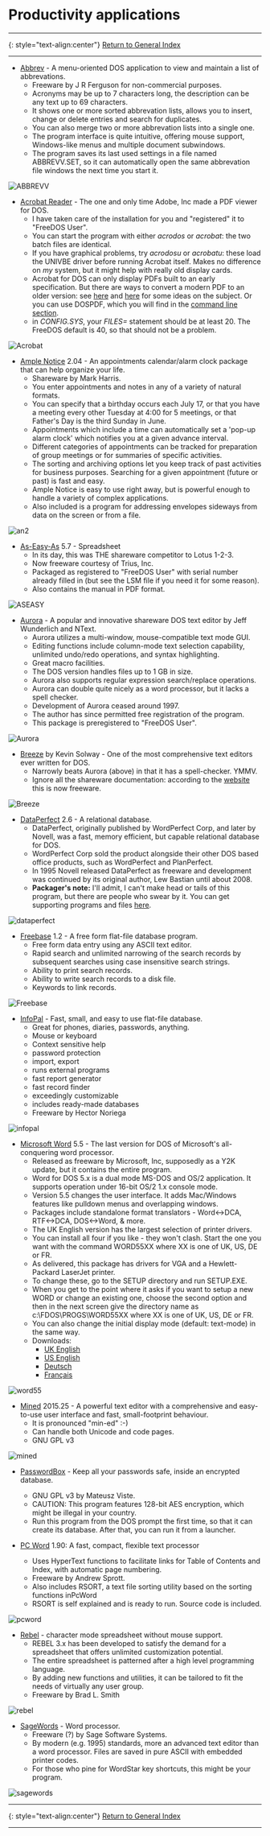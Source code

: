 # Productivity applications

-----

{: style="text-align:center"}
[Return to General Index](README.md)

-----

+ [Abbrev](./zip/abbrevv.zip) - A  menu-oriented DOS application to view and maintain a  list  of
abbrevations.
    + Freeware by J R Ferguson for non-commercial purposes.
    + Acronyms may be up to 7 characters long, the description can be any text up to 69 characters.
    + It shows one or more sorted abbrevation lists, allows you to insert, change or delete entries and search for duplicates. 
    + You can also merge two or more abbrevation lists into  a  single  one.
    + The  program  interface  is  quite
intuitive,   offering  mouse  support,  Windows-like menus  and  multiple document subwindows.
    + The program saves its last used settings in a file named ABBREVV.SET, so it can automatically open the same abbrevation file windows the next time you start it.

![ABBREVV](./imgs/abbrevv.png)

+ [Acrobat Reader](./zip/acrodos.zip) - The one and only time Adobe, Inc made a PDF viewer for DOS.
    + I have taken care of the installation for you and "registered" it to "FreeDOS User".
    + You can start the program with either *acrodos* or *acrobat*: the two batch files are identical.
    + If you have graphical problems, try *acrodosu* or *acrobatu*: these load the UNIVBE driver before running Acrobat itself. Makes no difference on *my* system, but it might help with really old display cards.
    + Acrobat for DOS can only display PDFs built to an early specification. But there are ways to convert a modern PDF to an older version: see [here](https://www.techwalla.com/articles/how-to-convert-pdf-files-to-an-older-format) and [here](https://itstillworks.com/save-pdf-older-version-adobe-6781219.html) for some ideas on the subject. Or you can use DOSPDF, which you will find in the [command line section](Commandline.md).
    + in *CONFIG.SYS*, your *FILES=* statement should be at least 20. The FreeDOS default is 40, so that should not be a problem.

![Acrobat](./imgs/acrodos.png)

+ [Ample Notice](./zip/an2.zip) 2.04 - An appointments calendar/alarm clock package that can help organize your life.
    + Shareware by Mark Harris.
    + You enter appointments and notes in any of a variety of natural formats.
    + You can specify that a birthday occurs each July 17, or that you have a meeting every other Tuesday at 4:00 for 5 meetings, or that Father's Day is the third Sunday in June.
    + Appointments which include a time can automatically set a 'pop-up alarm clock' which notifies you at a given advance interval.
    + Different categories of appointments can be tracked for preparation of group meetings or for summaries of specific activities.
    + The sorting and archiving options let you keep track of past activities for business purposes.  Searching for a given appointment (future or past) is fast and easy.
    + Ample Notice is easy to use right away, but is powerful enough to handle a variety of complex applications.
    + Also included is a program for addressing envelopes sideways from data on the screen or from a file.

![an2](./imgs/an2.png)

+ [As-Easy-As](./imgs/aseasy.zip) 5.7 - Spreadsheet
    + In its day, this was THE shareware competitor to Lotus 1-2-3.
    + Now freeware courtesy of Trius, Inc.
    + Packaged as registered to "FreeDOS User" with serial number already filled in (but see the LSM file if you need it for some reason).
    + Also contains the manual in PDF format.

![ASEASY](./imgs/aseasy.png)

+ [Aurora](./zip/aurora.zip) - A popular and innovative shareware DOS text editor by Jeff Wunderlich and NText.
    + Aurora utilizes a multi-window, mouse-compatible text mode GUI.
    + Editing functions include column-mode text selection capability, unlimited undo/redo operations, and syntax highlighting.
    + Great macro facilities.
    + The DOS version handles files up to 1 GB in size.
    + Aurora also supports regular expression search/replace operations.
    + Aurora can double quite nicely as a word processor, but it lacks a spell checker.
    + Development of Aurora ceased around 1997.
    + The author has since permitted free registration of the program.
    + This package is preregistered to "FreeDOS User".

![Aurora](./imgs/aurora.png)

+ [Breeze](./zip/breeze.zip) by Kevin Solway - One of the most comprehensive text editors ever written for DOS.
    + Narrowly beats Aurora (above) in that it has a spell-checker. YMMV.
    + Ignore all the shareware documentation: according to the [website](http://www.theabsolute.net/sware/oldfav.html) this is now freeware.

![Breeze](./imgs/breeze.gif)

+ [DataPerfect](./zip/datapfct.zip) 2.6 - A relational database.
    + DataPerfect, originally published by WordPerfect Corp, and later by Novell, was a fast, memory efficient, but capable relational database for DOS. 
    + WordPerfect Corp sold the product alongside their other DOS based office products, such as WordPerfect and PlanPerfect.
    + In 1995 Novell released DataPerfect as freeware and development was continued by its original author, Lew Bastian until about 2008.
    + **Packager's note:** I'll admit, I can't make head or tails of this program, but there are people who swear by it. You can get supporting programs and files [here](https://www.dataperfect.nl/files/).

![dataperfect](./imgs/datapfct.jpg)

+ [Freebase](./zip/freebase.zip) 1.2 - A free form flat-file database program.
    + Free form data entry using any ASCII text editor.
    + Rapid search and unlimited narrowing of the search records by subsequent searches using case insensitive search strings.
    + Ability to print search records.
    + Ability to write search records to a disk file.
    + Keywords to link records.

![Freebase](./imgs/freebase.png)

+ [InfoPal](./zip/infopal.zip) - Fast, small, and easy to use flat-file database.
    +  Great for phones, diaries, passwords, anything.
    + Mouse or keyboard
    + Context sensitive help
    + password protection
    + import, export
    + runs external programs
    + fast report generator
    + fast record finder
    + exceedingly customizable
    + includes ready-made databases
    + Freeware by  Hector Noriega 

![infopal](./imgs/infopal.png)

+ <u>Microsoft Word</u> 5.5 - The last version for DOS of Microsoft's all-conquering word processor.
    + Released as freeware by Microsoft, Inc, supposedly as a Y2K update, but it contains the entire program.
    + Word for DOS 5.x is a dual mode MS-DOS and OS/2 application. It supports operation under 16-bit OS/2 1.x console mode.
    + Version 5.5 changes the user interface. It adds Mac/Windows features like pulldown menus and overlapping windows.
    + Packages include standalone format translators - Word<->DCA, RTF<->DCA, DOS<->Word, & more. 
    + The UK English version has the largest selection of printer drivers.
    + You can install all four if you like - they won't clash. Start the one you want with the command WORD55XX where XX is one of UK, US, DE or FR.
    + As delivered, this package has drivers for VGA and a Hewlett-Packard LaserJet printer.
    + To change these, go to the SETUP directory and run SETUP.EXE.
    + When you get to the point where it asks if you want to setup a new WORD or change an existing one, choose the second option and then in the next screen give the directory name as c:\FDOS\PROGS\WORD55XX where XX is one of UK, US, DE or FR.
    + You can also change the initial display mode (default: text-mode) in the same way.
    + Downloads:
        + [UK English](./zip/word55uk.zip)
        + [US English](./zip/word55us.zip)
        + [Deutsch](./zip/word55de.zip)
        + [Français](./zip/word55fr.zip)

![word55](./imgs/word55.png)

+ [Mined](./zip/mined.zip) 2015.25 - A powerful text editor with a comprehensive and easy-to-use user interface and fast, small-footprint behaviour.
    + It is pronounced "min-ed" :-)
    + Can handle both Unicode and code pages.
    + GNU GPL v3

![mined](./imgs/mined.png)

+ [PasswordBox](./zip/pbox.zip) - Keep all your passwords safe, inside an encrypted database.
    + GNU GPL v3 by Mateusz Viste.
    + CAUTION: This program features 128-bit AES encryption, which might be illegal in your country.
    + Run this program from the DOS prompt the first time, so that it can create its database. After that, you can run it from a launcher.

+ [PC Word](./zip/pcword.zip) 1.90: A fast, compact, flexible text processor
    + Uses HyperText functions to facilitate links for Table of Contents and Index, with automatic page numbering.
    + Freeware by Andrew Sprott.
    + Also includes RSORT, a text file sorting utility based on the sorting functions inPcWord
    + RSORT is self explained and is ready to run. Source code is included.

![pcword](./imgs/pcword.png)

+ [Rebel](./zip/rebel.zip) - character mode spreadsheet without mouse support.
    + REBEL 3.x has been developed to satisfy the demand for a spreadsheet that offers unlimited customization potential.
    + The entire spreadsheet is patterned after a high level programming language.
    + By adding new functions and utilities, it can be tailored to fit the needs of virtually any user group. 
    + Freeware by Brad L. Smith

![rebel](./imgs/rebel.png)

+ [SageWords](./zip/sageword.zip) - Word processor.
    + Freeware (?) by Sage Software Systems.
    + By modern (e.g. 1995) standards, more an advanced text editor than a word processor. Files are saved in pure ASCII with embedded printer codes.
    + For those who pine for WordStar key shortcuts, this might be your program.

![sagewords](./imgs/sageword.png)

-----

{: style="text-align:center"}
[Return to General Index](README.md)

-----
